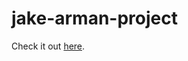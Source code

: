 # jake-arman-project

Check it out [here](https://armanzarghanishiraz.github.io/jake-arman-project/).
